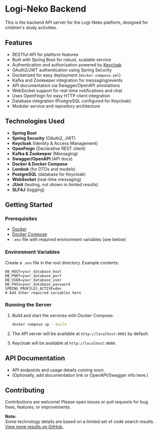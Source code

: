 # Logi-Neko Backend

This is the backend API server for the Logi-Neko platform, designed for children's study activities.

## Features

- RESTful API for platform features
- Built with Spring Boot for robust, scalable service
- Authentication and authorization powered by [Keycloak](https://www.keycloak.org/)
- OAuth2/JWT authentication using Spring Security
- Dockerized for easy deployment (`docker-compose.yml`)
- Kafka and Zookeeper integration for messaging/events
- API documentation via Swagger/OpenAPI annotations
- WebSocket support for real-time notifications and chat
- Uses OpenFeign for easy HTTP client integration
- Database integration (PostgreSQL configured for Keycloak)
- Modular service and repository architecture

## Technologies Used

- **Spring Boot**
- **Spring Security** (OAuth2, JWT)
- **Keycloak** (Identity & Access Management)
- **OpenFeign** (Declarative REST client)
- **Kafka & Zookeeper** (Messaging)
- **Swagger/OpenAPI** (API docs)
- **Docker & Docker Compose**
- **Lombok** (for DTOs and models)
- **PostgreSQL** (database for Keycloak)
- **WebSocket** (real-time messaging)
- **JUnit** (testing, not shown in limited results)
- **SLF4J** (logging)

## Getting Started

### Prerequisites

- [Docker](https://www.docker.com/)
- [Docker Compose](https://docs.docker.com/compose/)
- `.env` file with required environment variables (see below)

### Environment Variables

Create a `.env` file in the root directory. Example contents:

```env
DB_HOST=your_database_host
DB_PORT=your_database_port
DB_USER=your_database_user
DB_PASS=your_database_password
SPRING_PROFILES_ACTIVE=dev
# Add other required variables here
```

### Running the Server

1. Build and start the services with Docker Compose:

   ```bash
   docker compose up --build
   ```

2. The API server will be available at `http://localhost:8081` by default.
3. Keycloak will be available at `http://localhost:8080`.

## API Documentation

- API endpoints and usage details coming soon.
- (Optionally, add documentation link or OpenAPI/Swagger info here.)

## Contributing

Contributions are welcome! Please open issues or pull requests for bug fixes, features, or improvements.

**Note:**  
Some technology details are based on a limited set of code search results. [View more results on GitHub.](https://github.com/Logi-Neko/back-end/search)
